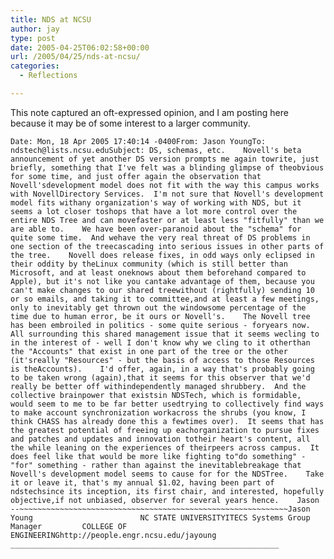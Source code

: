 ```yaml
---
title: NDS at NCSU
author: jay
type: post
date: 2005-04-25T06:02:58+00:00
url: /2005/04/25/nds-at-ncsu/
categories:
  - Reflections

---
```

This note captured an oft-expressed opinion, and I am posting here because it may be of some interest to a larger community.

<div class="highlighter-rouge">
  <pre class="highlight"><code>Date: Mon, 18 Apr 2005 17:40:14 -0400From: Jason YoungTo: ndstech@lists.ncsu.eduSubject: DS, schemas, etc.    Novell's beta announcement of yet another DS version prompts me again towrite, just briefly, something that I've felt was a blinding glimpse of theobvious for some time, and just offer again the observation that Novell'sdevelopment model does not fit with the way this campus works with NovellDirectory Services.  I'm not sure that Novell's development model fits withany organization's way of working with NDS, but it seems a lot closer toshops that have a lot more control over the entire NDS Tree and can movefaster or at least less "fitfully" than we are able to.    We have been over-paranoid about the "schema" for quite some time.  And wehave the very real threat of DS problems in one section of the treecascading into serious issues in other parts of the tree.    Novell does release fixes, in odd ways only eclipsed in their oddity by theLinux community (which is still better than Microsoft, and at least oneknows about them beforehand compared to Apple), but it's not like you cantake advantage of them, because you can't make changes to our shared treewithout (rightfully) sending 10 or so emails, and taking it to committee,and at least a few meetings, only to inevitably get thrown out the windowsome percentage of the time due to human error, be it ours or Novell's.    The Novell tree has been embroiled in politics - some quite serious - foryears now.  All surrounding this shared management issue that it seems wecling to in the interest of - well I don't know why we cling to it otherthan the "Accounts" that exist in one part of the tree or the other (it'sreally "Resources" - but the basis of access to those Resources is theAccounts).    I'd offer, again, in a way that's probably going to be taken wrong (again),that it seems for this observer that we'd really be better off withindependently managed shrubbery.  And the collective brainpower that existsin NDSTech, which is formidable, would seem to me to be far better usedtrying to collectively find ways to make account synchronization workacross the shrubs (you know, I think CHASS has already done this a fewtimes over).  It seems that has the greatest potential of freeing up eachorganization to pursue fixes and patches and updates and innovation totheir heart's content, all the while leaning on the experiences of theirpeers across campus.  It does feel like that would be more like fighting to"do something" - "for" something - rather than against the inevitablebreakage that Novell's development model seems to cause for for the NDSTree.    Take it or leave it, that's my annual $1.02, having been part of ndstechsince its inception, its first chair, and interested, hopefully objective,if not unbiased, observer for several years hence.    Jason    --~~~~~~~~~~~~~~~~~~~~~~~~~~~~~~~~~~~~~~~~~~~~~~~~~~~~~~~~~~~~Jason Young                        NC STATE UNIVERSITYITECS Systems Group Manager         COLLEGE OF ENGINEERINGhttp://people.engr.ncsu.edu/jayoung ____________________________________________________________</code></pre>
</div>
